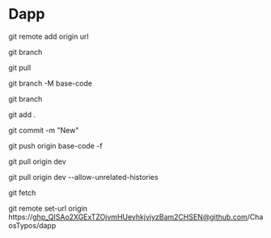 # Dapp

git remote add origin url

git branch

git pull

git branch -M base-code

git branch

git add .

git commit -m "New"

git push origin base-code -f

git pull origin dev

git pull origin dev --allow-unrelated-histories

git fetch

git remote set-url origin https://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@github.com/ChaosTypos/dapp

